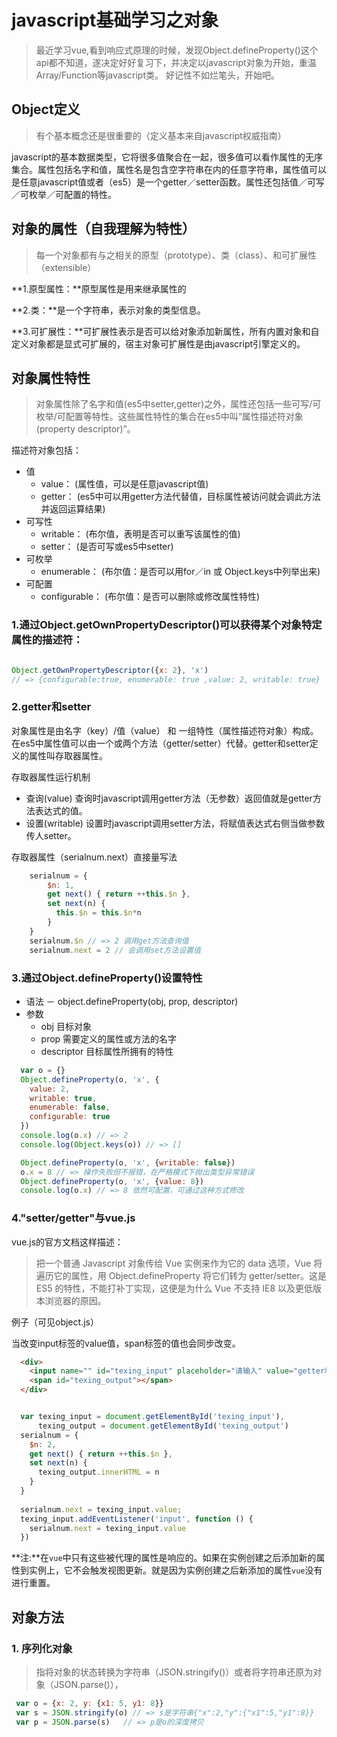 # javascript基础学习之对象

> 最近学习vue,看到响应式原理的时候，发现Object.defineProperty()这个api都不知道，遂决定好好复习下，并决定以javascript对象为开始，重温Array/Function等javascript类。
> 好记性不如烂笔头，开始吧。


## Object定义

> 有个基本概念还是很重要的（定义基本来自javascript权威指南） 

javascript的基本数据类型，它将很多值聚合在一起，很多值可以看作属性的无序集合。属性包括名字和值，属性名是包含空字符串在内的任意字符串，属性值可以是任意javascript值或者（es5）是一个getter／setter函数。属性还包括值／可写／可枚举／可配置的特性。


## 对象的属性（自我理解为特性）

> 每一个对象都有与之相关的原型（prototype）、类（class）、和可扩展性（extensible）

**1.原型属性：**原型属性是用来继承属性的

**2.类：**是一个字符串，表示对象的类型信息。

**3.可扩展性：**可扩展性表示是否可以给对象添加新属性，所有内置对象和自定义对象都是显式可扩展的，宿主对象可扩展性是由javascript引擎定义的。


## 对象属性特性

>  对象属性除了名字和值(es5中setter,getter)之外，属性还包括一些可写/可枚举/可配置等特性。这些属性特性的集合在es5中叫“属性描述符对象(property descriptor)”。

描述符对象包括：

+ 值
    - value： (属性值，可以是任意javascript值)
    - getter： (es5中可以用getter方法代替值，目标属性被访问就会调此方法并返回运算结果)
+ 可写性
    - writable： (布尔值，表明是否可以重写该属性的值)
    - setter： (是否可写或es5中setter)
+ 可枚举 
    - enumerable： (布尔值：是否可以用for／in 或 Object.keys中列举出来)
+ 可配置
    - configurable： (布尔值：是否可以删除或修改属性特性)

### 1.通过Object.getOwnPropertyDescriptor()可以获得某个对象特定属性的描述符：

```javascript

Object.getOwnPropertyDescriptor({x: 2}, 'x')  
// => {configurable:true, enumerable: true ,value: 2, writable: true}

```

### 2.getter和setter

对象属性是由名字（key）/值（value） 和 一组特性（属性描述符对象）构成。在es5中属性值可以由一个或两个方法（getter/setter）代替。getter和setter定义的属性叫存取器属性。

存取器属性运行机制

+ 查询(value) 查询时javascript调用getter方法（无参数）返回值就是getter方法表达式的值。
+ 设置(writable) 设置时javascript调用setter方法，将赋值表达式右侧当做参数传人setter。

存取器属性（serialnum.next）直接量写法

```javascript
    serialnum = {
        $n: 1,
        get next() { return ++this.$n },
        set next(n) {
          this.$n = this.$n*n
        }
    }
    serialnum.$n // => 2 调用get方法查询值
    serialnum.next = 2 // 会调用set方法设置值
```

### 3.通过Object.defineProperty()设置特性

+ 语法
    － object.defineProperty(obj, prop, descriptor)
+ 参数
    - obj 目标对象
    - prop 需要定义的属性或方法的名字
    - descriptor 目标属性所拥有的特性

```javascript
  var o = {}
  Object.defineProperty(o, 'x', {
    value: 2,
    writable: true,
    enumerable: false,
    configurable: true
  })
  console.log(o.x) // => 2
  console.log(Object.keys(o)) // => []

  Object.defineProperty(o, 'x', {writable: false})
  o.x = 8 // => 操作失败但不报错，在严格模式下抛出类型异常错误
  Object.defineProperty(o, 'x', {value: 8}) 
  console.log(o.x) // => 8 依然可配置，可通过这种方式修改
```

### 4."setter/getter"与vue.js

vue.js的官方文档这样描述：

> 把一个普通 Javascript 对象传给 Vue 实例来作为它的 data 选项，Vue 将遍历它的属性，用 Object.defineProperty 将它们转为 getter/setter。这是 ES5 的特性，不能打补丁实现，这便是为什么 Vue 不支持 IE8 以及更低版本浏览器的原因。

例子（可见object.js）

当改变input标签的value值，span标签的值也会同步改变。

```html
  <div>
    <input name="" id="texing_input" placeholder="请输入" value="getter和setter测试"> 
    <span id="texing_output"></span>
  </div>
```

```javascript

  var texing_input = document.getElementById('texing_input'),
      texing_output = document.getElementById('texing_output')
  serialnum = {
    $n: 2,
    get next() { return ++this.$n },
    set next(n) {
      texing_output.innerHTML = n
    }
  }
  
  serialnum.next = texing_input.value;
  texing_input.addEventListener('input', function () {
    serialnum.next = texing_input.value
  })

```

**注:**在`vue`中只有这些被代理的属性是响应的。如果在实例创建之后添加新的属性到实例上，它不会触发视图更新。就是因为实例创建之后新添加的属性`vue`没有进行重置。


## 对象方法

### 1. 序列化对象

> 指将对象的状态转换为字符串（JSON.stringify()）或者将字符串还原为对象（JSON.parse()），

```javascript
 var o = {x: 2, y: {x1: 5, y1: 8}} 
 var s = JSON.stringify(o) // => s是字符串{"x":2,"y":{"x1":5,"y1":8}}
 var p = JSON.parse(s)   // => p是o的深度拷贝
```

